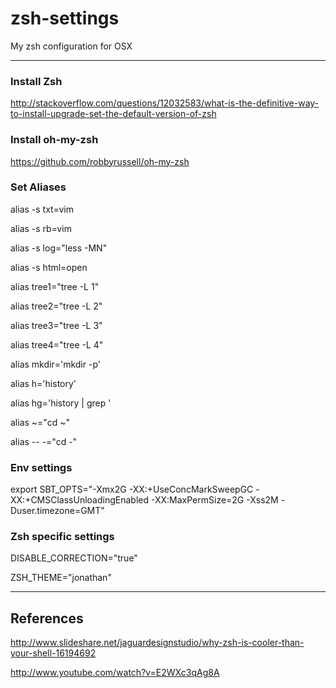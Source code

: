 zsh-settings
============

My zsh configuration for OSX

-------------

### Install Zsh 
http://stackoverflow.com/questions/12032583/what-is-the-definitive-way-to-install-upgrade-set-the-default-version-of-zsh

### Install oh-my-zsh
https://github.com/robbyrussell/oh-my-zsh

### Set Aliases

alias -s txt=vim

alias -s rb=vim

alias -s log="less -MN"

alias -s html=open 

alias tree1="tree -L 1"

alias tree2="tree -L 2"

alias tree3="tree -L 3"

alias tree4="tree -L 4"


alias mkdir='mkdir -p'

alias h='history'

alias hg='history | grep '

alias ~="cd ~"

alias -- -="cd -"


### Env settings
export SBT_OPTS="-Xmx2G -XX:+UseConcMarkSweepGC -XX:+CMSClassUnloadingEnabled -XX:MaxPermSize=2G -Xss2M  -Duser.timezone=GMT"

### Zsh specific settings

DISABLE_CORRECTION="true"

ZSH_THEME="jonathan"

-------------


## References 

http://www.slideshare.net/jaguardesignstudio/why-zsh-is-cooler-than-your-shell-16194692

http://www.youtube.com/watch?v=E2WXc3qAg8A
